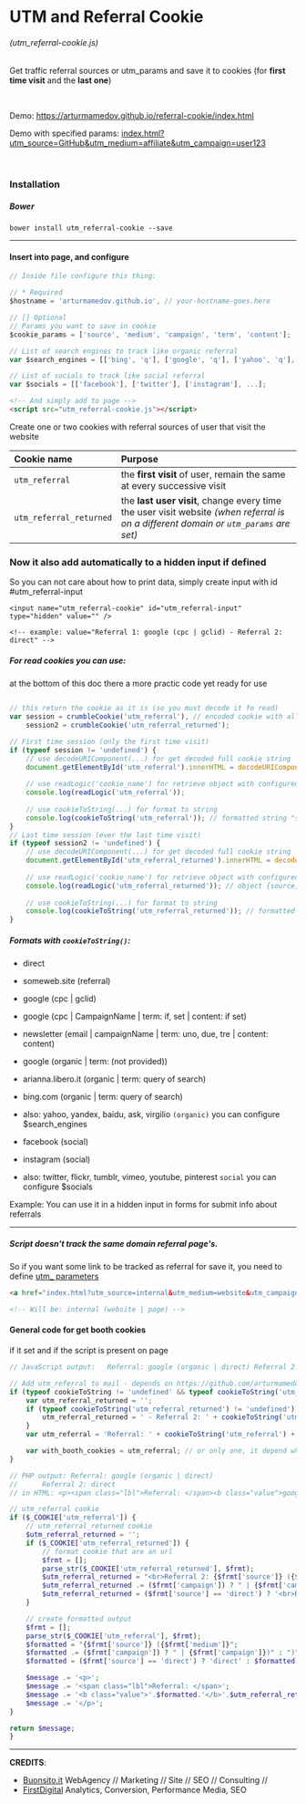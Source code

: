 # UTM and Referral Cookie 
###### (utm_referral-cookie.js)
Get traffic referral sources or utm_params and save it to cookies (for __first time visit__ and the __last one__)

&nbsp;

Demo: https://arturmamedov.github.io/referral-cookie/index.html

Demo with specified params: [index.html?utm_source=GitHub&utm_medium=affiliate&utm_campaign=user123](https://arturmamedov.github.io/referral-cookie/index.html?utm_source=GitHub&utm_medium=affiliate&utm_campaign=user123)

&nbsp;

### Installation

##### Bower
```
bower install utm_referral-cookie --save
```

-------------------

#### Insert into page, and configure

```js
// Inside file configure this thing:

// * Required
$hostname = 'arturmamedov.github.io', // your-hostname-goes.here

// [] Optional
// Params you want to save in cookie
$cookie_params = ['source', 'medium', 'campaign', 'term', 'content'];

// List of search engines to track like organic referral
var $search_engines = [['bing', 'q'], ['google', 'q'], ['yahoo', 'q'], ['baidu', 'q'] ...];

// List of socials to track like social referral
var $socials = [['facebook'], ['twitter'], ['instagram'], ...];
```

```html
<!-- And simply add to page -->
<script src="utm_referral-cookie.js"></script>
```


Create one or two cookies with referral sources of user that visit the website

| Cookie name   | Purpose       |
| :------------ |:--------------|
| `utm_referral` | the __first visit__ of user, remain the same at every successive visit |
| `utm_referral_returned` | the __last user visit__, change every time the user visit website *(when referral is on a different domain or `utm_params` are set)* |

### Now it also add automatically to a hidden input if defined
So you can not care about how to print data, simply create input with id #utm_referral-input

```
<input name="utm_referral-cookie" id="utm_referral-input" type="hidden" value="" />

<!-- example: value="Referral 1: google (cpc | gclid) - Referral 2: direct" -->
```

##### For read cookies you can use:
at the bottom of this doc there a more practic code yet ready for use

```js

// this return the cookie as it is (so you must decode it fo read)
var session = crumbleCookie('utm_referral'), // encoded cookie with all params
    session2 = crumbleCookie('utm_referral_returned');

// First time session (only the first time visit)
if (typeof session != 'undefined') {
    // use decodeURIComponent(...) for get decoded full cookie string 
    document.getElementById('utm_referral').innerHTML = decodeURIComponent(session);
    
    // use readLogic('cookie_name') for retrieve object with configured $cookie_params
    console.log(readLogic('utm_referral')); 
    
    // use cookieToString(...) for format to string
    console.log(cookieToString('utm_referral')); // formatted string "source (medium | campaign | term: term | content: content)"
}
// Last time session (ever the last time visit)
if (typeof session2 != 'undefined') {
    // use decodeURIComponent(...) for get decoded full cookie string
    document.getElementById('utm_referral_returned').innerHTML = decodeURIComponent(session2);
    
    // use readLogic('cookie_name') for retrieve object with configured $cookie_params
    console.log(readLogic('utm_referral_returned')); // object {source, medium, campaign, term, content}
    
    // use cookieToString(...) for format to string
    console.log(cookieToString('utm_referral_returned')); // formatted string "source (medium | campaign | term: term | content: content)"
}

```  

##### Formats with `cookieToString()`:

- direct

- someweb.site (referral)

- google (cpc | gclid)

- google (cpc | CampaignName | term: if, set | content: if set)

- newsletter (email | campaignName | term: uno, due, tre | content: content)

- google (organic | term: (not provided))

- arianna.libero.it (organic | term: query of search)

- bing.com (organic | term: query of search)

- also: yahoo, yandex, baidu, ask, virgilio `(organic)` you can configure $search_engines

- facebook (social)

- instagram (social)

- also: twitter, flickr, tumblr, vimeo, youtube, pinterest `social` you can configure $socials

Example: You can use it in a hidden input in forms for submit info about referrals

---

##### Script doesn't track the same domain referral page's.

So if you want some link to be tracked as referral for save it, you need to define [utm_ parameters](https://ga-dev-tools.appspot.com/campaign-url-builder/)

```html
<a href="index.html?utm_source=internal&utm_medium=website&utm_campaign=page">URL with utm_ params</a>

<!-- Will be: internal (website | page) -->
``` 


#### General code for get booth cookies 
if it set and if the script is present on page

```javascript
// JavaScript output:   Referral: google (organic | direct) Referral 2: facebook (cpc | your_campaign) 

// Add utm_referral to mail - depends on https://github.com/arturmamedov/utm_referral-cookie
if (typeof cookieToString != 'undefined' && typeof cookieToString('utm_referral') != 'undefined') {
    var utm_referral_returned = '';
    if (typeof cookieToString('utm_referral_returned') != 'undefined') {
        utm_referral_returned = ' - Referral 2: ' + cookieToString('utm_referral_returned');
    }
    var utm_referral = 'Referral: ' + cookieToString('utm_referral') + utm_referral_returned;

    var with_booth_cookies = utm_referral; // or only one, it depend what cookies are yet set
}

```

```php
// PHP output: Referral: google (organic | direct) 
// 		Referral 2: direct  
// in HTML: <p><span class="lbl">Referral: </span><b class="value">google (organic | direct)</b><br>Referral 2: direct</p

// utm_referral cookie
if ($_COOKIE['utm_referral']) {
    // utm_referral_returned cookie
    $utm_referral_returned = '';
    if ($_COOKIE['utm_referral_returned']) {
        // format cookie that are an url
        $frmt = [];
        parse_str($_COOKIE['utm_referral_returned'], $frmt);
        $utm_referral_returned = "<br>Referral 2: {$frmt['source']} ({$frmt['medium']}";
        $utm_referral_returned .= ($frmt['campaign']) ? " | {$frmt['campaign']})" : ")"; // add campaign name and/or close bracket
        $utm_referral_returned = ($frmt['source'] == 'direct') ? '<br>Referral 2: direct' : $utm_referral_returned; // override if direct only
    }

    // create formatted output
    $frmt = [];
    parse_str($_COOKIE['utm_referral'], $frmt);
    $formatted = "{$frmt['source']} ({$frmt['medium']}";
    $formatted .= ($frmt['campaign']) ? " | {$frmt['campaign']})" : ")"; // add campaign name and/or close bracket
    $formatted = ($frmt['source'] == 'direct') ? 'direct' : $formatted; // override if direct only

    $message .= '<p>';
    $message .= '<span class="lbl">Referral: </span>';
    $message .= '<b class="value">'.$formatted.'</b>'.$utm_referral_returned;
    $message .= '</p>';
}

return $message;
}
```

---

__CREDITS__:

- [Buonsito.it](https://www.buonsito.it) WebAgency // Marketing // Site // SEO // Consulting //
- [FirstDigital](http://www.firstdigital.co.nz/blog/2015/07/22/retrieve-traffic-sources-data-without-google-analytics-cookies/) Analytics, Conversion, Performance Media, SEO
